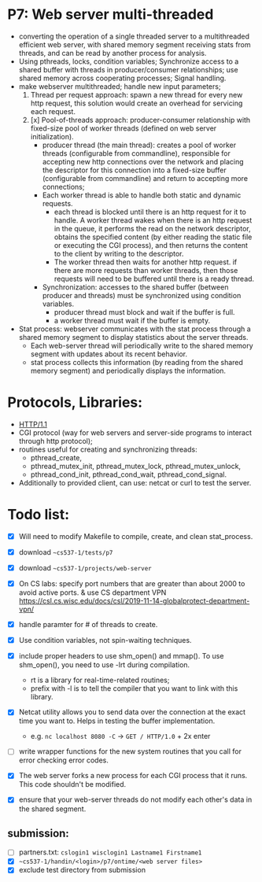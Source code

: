 # P7: Web server multi-threaded
- converting the operation of a single threaded server to a multithreaded efficient web server, with shared memory segment receiving stats from threads, and can be read by another process for analysis. 
- Using pthreads, locks, condition variables; Synchronize access to a shared buffer with threads in producer/consumer relationships; use shared memory across cooperating processes; Signal handling.
- make webserver multithreaded; handle new input parameters; 
  1. Thread per request approach: spawn a new thread for every new http request, this solution would create an overhead for servicing each request.
  2. [x] Pool-of-threads approach: producer-consumer relationship with fixed-size pool of worker threads (defined on web server initialization).
      - producer thread (the main thread): creates a pool of worker threads (configurable from commandline), responsible for accepting new http connections over the network and placing the descriptor for this connection into a fixed-size buffer (configurable from commandline) and return to accepting more connections; 
      - Each worker thread is able to handle both static and dynamic requests. 
        - each thread is blocked until there is an http request for it to handle. A worker thread wakes when there is an http request in the queue, it performs the read on the network descriptor, obtains the specified content (by either reading the static file or executing the CGI process), and then returns the content to the client by writing to the descriptor. 
        - The worker thread then waits for another http request. if there are more requests than worker threads, then those requests will need to be buffered until there is a ready thread.
      - Synchronization: accesses to the shared buffer (between producer and threads) must be synchronized using condition variables.
        - producer thread must block and wait if the buffer is full.
        - a worker thread must wait if the buffer is empty. 
 - Stat process: webserver communicates with the stat process through a shared memory segment to display statistics about the server threads.
   - Each web-server thread will periodically write to the shared memory segment with updates about its recent behavior.
   - stat process collects this information (by reading from the shared memory segment) and periodically displays the information.

# Protocols, Libraries: 
- [HTTP/1.1](https://www.w3.org/Protocols/rfc2616/rfc2616.html)
- CGI protocol (way for web servers and server-side programs to interact through http protocol);
- routines useful for creating and synchronizing threads: 
  - pthread_create, 
  - pthread_mutex_init, pthread_mutex_lock,  pthread_mutex_unlock, 
  - pthread_cond_init, pthread_cond_wait, pthread_cond_signal. 
- Additionally to provided client, can use: netcat or curl to test the server.

# Todo list:
- [x] Will need to modify Makefile to compile, create, and clean stat_process.
- [x] download `~cs537-1/tests/p7`
- [x] download `~cs537-1/projects/web-server`
- [x] On CS labs: specify port numbers that are greater than about 2000 to avoid active ports. & use CS department VPN https://csl.cs.wisc.edu/docs/csl/2019-11-14-globalprotect-department-vpn/
- [x] handle paramter for # of threads to create.
- [x] Use condition variables, not spin-waiting techniques.
- [x] include proper headers to use shm_open() and mmap(). To use shm_open(), you need to use -lrt during compilation. 
  - rt is a library for real-time-related routines; 
  - prefix with -l is to tell the compiler that you want to link with this library.
- [x] Netcat utility allows you to send data over the connection at the exact time you want to. Helps in testing the buffer implementation.
  - e.g. `nc localhost 8080 -C` → `GET / HTTP/1.0` + 2x enter
- [ ] write wrapper functions for the new system routines that you call for error checking error codes.
- [x] The web server forks a new process for each CGI process that it runs. This code shouldn't be modified.
- [x] ensure that your web-server threads do not modify each other's data in the shared segment. 


## submission: 
- [ ] partners.txt: `cslogin1 wisclogin1 Lastname1 Firstname1`
- [x] `~cs537-1/handin/<login>/p7/ontime/<web server files>`
- [x] exclude test directory from submission